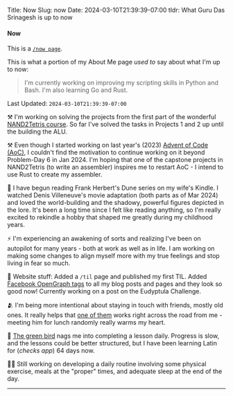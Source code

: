 Title: Now
Slug: now
Date: 2024-03-10T21:39:39-07:00
tldr: What Guru Das Srinagesh is up to now

#### Now

This is a [`/now page`](https://nownownow.com/about).

This is what a portion of my About Me page _used to_ say about what I'm up to now:

> I'm currently working on improving my scripting skills in Python and Bash. I'm also learning Go and Rust.

Last Updated: `2024-03-10T21:39:39-07:00`

⚒️  I'm working on solving the projects from the first part of the wonderful
[NAND2Tetris course](https://www.nand2tetris.org/). So far I've solved the tasks in
Projects 1 and 2 up until the building the ALU.

⚒️  Even though I started working on last year's (2023) [Advent of
Code (AoC)](https://adventofcode.com/2023), I couldn't find the motivation to continue
working on it beyond Problem-Day 6 in Jan 2024. I'm hoping that one of the capstone
projects in NAND2Tetris (to write an assembler) inspires me to restart AoC - I intend
to use Rust to create my assembler.

📖 I have begun reading Frank Herbert's Dune series on my wife's Kindle. I watched
Denis Villeneuve's movie adaptation (both parts as of Mar 2024) and loved the
world-building and the shadowy, powerful figures depicted in the lore. It's been a
long time since I felt like reading anything, so I'm really excited to rekindle a
hobby that shaped me greatly during my childhood years.

⚡ I'm experiencing an awakening of sorts and realizing I've been on autopilot for
many years - both at work as well as in life. I am working on making some changes to
align myself more with my true feelings and stop living in fear so much.

🤖 Website stuff: Added a `/til` page and published my first TIL.  Added [Facebook
OpenGraph tags](https://developers.facebook.com/docs/sharing/webmasters/) to all my
blog posts and pages and they look so good now! Currently working on a post on the
Eudyptula Challenge.

🫂 I'm being more intentional about staying in touch with friends, mostly old ones.
It really helps that [one of them](https://web.stanford.edu/~mishel/) works right
across the road from me - meeting him for lunch randomly really warms my heart.

🦉 [The green bird](https://www.duolingo.com/) nags me into completing a lesson
daily. Progress is slow, and the lessons could be better structured, but I have
been learning Latin for (_checks app_) 64 days now.

🏋🏾 Still working on developing a daily routine involving some physical exercise,
meals at the "proper" times, and adequate sleep at the end of the day.

---
